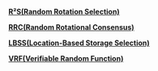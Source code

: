 [**R²S(Random Rotation Selection)**](r2s.md)

[**RRC(Random Rotational Consensus)**](rrc.md)

[**LBSS(Location-Based Storage Selection)**](lbss.md)

[**VRF(Verifiable Random Function)**](vrf.md)

